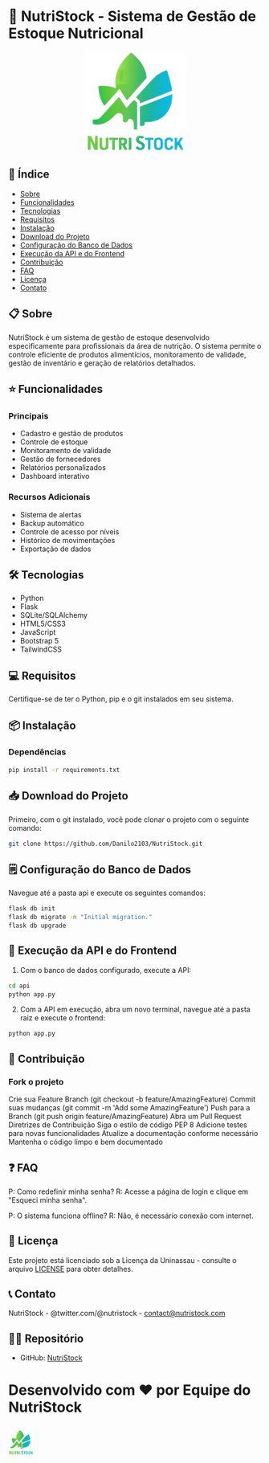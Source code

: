 # 🥗 NutriStock - Sistema de Gestão de Estoque Nutricional

<p align="center">
  <img src="/static/images/logo/logo_transparente.png" alt="NutriStock Logo" width="200"/>
</p>

## 📑 Índice
- [Sobre](#-sobre)
- [Funcionalidades](#-funcionalidades)
- [Tecnologias](#-tecnologias)
- [Requisitos](#-requisitos)
- [Instalação](#-instalação)
- [Download do Projeto](#-download-do-projeto)
- [Configuração do Banco de Dados](#️-configuração-do-banco-de-dados)
- [Execução da API e do Frontend](#-execução-da-api-e-do-frontend)
- [Contribuição](#-contribuição)
- [FAQ](#-faq)
- [Licença](#-licença)
- [Contato](#-contato)

## 📋 Sobre

NutriStock é um sistema de gestão de estoque desenvolvido especificamente para profissionais da área de nutrição. O sistema permite o controle eficiente de produtos alimentícios, monitoramento de validade, gestão de inventário e geração de relatórios detalhados.

## ⭐ Funcionalidades

### Principais
- Cadastro e gestão de produtos
- Controle de estoque
- Monitoramento de validade
- Gestão de fornecedores
- Relatórios personalizados
- Dashboard interativo

### Recursos Adicionais
- Sistema de alertas
- Backup automático
- Controle de acesso por níveis
- Histórico de movimentações
- Exportação de dados

## 🛠 Tecnologias

- Python
- Flask
- SQLite/SQLAlchemy
- HTML5/CSS3
- JavaScript
- Bootstrap 5
- TailwindCSS

## 💻 Requisitos

Certifique-se de ter o Python, pip e o git instalados em seu sistema.

## 📦 Instalação

### Dependências

```bash
pip install -r requirements.txt
```

## 📥 Download do Projeto

Primeiro, com o git instalado, você pode clonar o projeto com o seguinte comando:

```bash
git clone https://github.com/Danilo2103/NutriStock.git
```

## 🗒️ Configuração do Banco de Dados
Navegue até a pasta api e execute os seguintes comandos:

```bash
flask db init
flask db migrate -m "Initial migration."
flask db upgrade
```

## 🚀 Execução da API e do Frontend
1. Com o banco de dados configurado, execute a API:

```bash
cd api
python app.py
```

2. Com a API em execução, abra um novo terminal, navegue até a pasta raiz e execute o frontend:

```bash
python app.py
```

## 👥 Contribuição

### Fork o projeto

Crie sua Feature Branch (git checkout -b feature/AmazingFeature)
Commit suas mudanças (git commit -m 'Add some AmazingFeature')
Push para a Branch (git push origin feature/AmazingFeature)
Abra um Pull Request
Diretrizes de Contribuição
Siga o estilo de código PEP 8
Adicione testes para novas funcionalidades
Atualize a documentação conforme necessário
Mantenha o código limpo e bem documentado

## ❓ FAQ
P: Como redefinir minha senha? R: Acesse a página de login e clique em "Esqueci minha senha".

P: O sistema funciona offline? R: Não, é necessário conexão com internet.

## 📜 Licença
Este projeto está licenciado sob a Licença da Uninassau - consulte o arquivo [LICENSE](LICENSE.md) para obter detalhes.

## 📞 Contato
NutriStock - @twitter.com/@nutristock - contact@nutristock.com

## 👨‍💻 Repositório
- GitHub: [NutriStock](https://github.com/Danilo2103/NutriStock)

# Desenvolvido com ❤️ por Equipe do NutriStock <p><img src="/static/images/logo/logo_transparente.png" alt="NutriStock Logo" width="50"/></p>